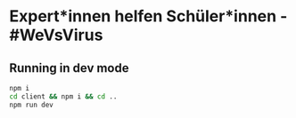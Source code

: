 # Expert\*innen helfen Schüler\*innen - #WeVsVirus

## Running in dev mode

```sh
npm i
cd client && npm i && cd ..
npm run dev
```